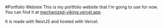 #Portfolio Webiste
This is my portfolio website that I'm going to use for now. You can find it at [mechanized-viking.vercel.app](https://mechanized-viking.vercel.app)

It is made with NextJS and hosted with Vercel.

